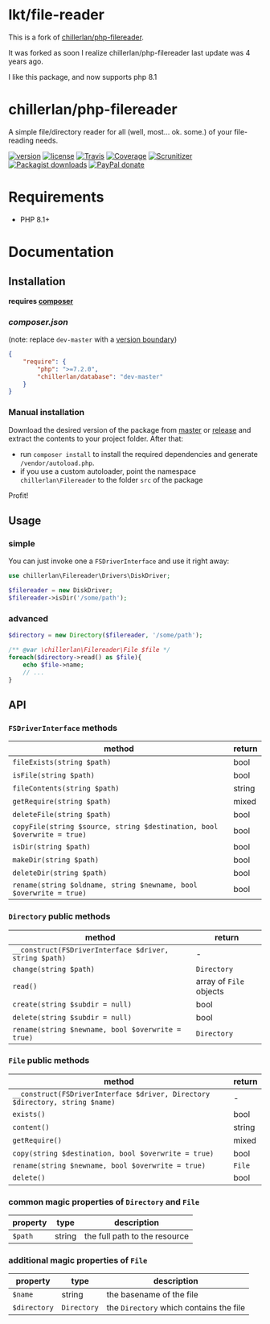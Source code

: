 # lkt/file-reader

This is a fork of [chillerlan/php-filereader](https://github.com/chillerlan/php-filereader).

It was forked as soon I realize chillerlan/php-filereader last update was 4 years ago. 

I like this package, and now supports php 8.1

# chillerlan/php-filereader
A simple file/directory reader for all (well, most... ok. some.) of your file-reading needs.

[![version][packagist-badge]][packagist]
[![license][license-badge]][license]
[![Travis][travis-badge]][travis]
[![Coverage][coverage-badge]][coverage]
[![Scrunitizer][scrutinizer-badge]][scrutinizer]
[![Packagist downloads][downloads-badge]][downloads]
[![PayPal donate][donate-badge]][donate]

[packagist-badge]: https://img.shields.io/packagist/v/chillerlan/php-filereader.svg?style=flat-square
[packagist]: https://packagist.org/packages/chillerlan/php-filereader
[license-badge]: https://img.shields.io/github/license/chillerlan/php-filereader.svg?style=flat-square
[license]: https://github.com/chillerlan/php-filereader/blob/master/LICENSE
[travis-badge]: https://img.shields.io/travis/chillerlan/php-filereader.svg?style=flat-square
[travis]: https://travis-ci.org/chillerlan/php-filereader
[coverage-badge]: https://img.shields.io/codecov/c/github/chillerlan/php-filereader.svg?style=flat-square
[coverage]: https://codecov.io/github/chillerlan/php-filereader
[scrutinizer-badge]: https://img.shields.io/scrutinizer/g/chillerlan/php-filereader.svg?style=flat-square
[scrutinizer]: https://scrutinizer-ci.com/g/chillerlan/php-filereader
[downloads-badge]: https://img.shields.io/packagist/dt/chillerlan/php-filereader.svg?style=flat-square
[downloads]: https://packagist.org/packages/chillerlan/database/stats
[donate-badge]: https://img.shields.io/badge/donate-paypal-ff33aa.svg?style=flat-square
[donate]: https://www.paypal.com/cgi-bin/webscr?cmd=_s-xclick&hosted_button_id=WLYUNAT9ZTJZ4

# Requirements
- PHP 8.1+

# Documentation

## Installation
**requires [composer](https://getcomposer.org)**

### *composer.json*
 (note: replace `dev-master` with a [version boundary](https://getcomposer.org/doc/articles/versions.md#summary))
```json
{
	"require": {
		"php": ">=7.2.0",
		"chillerlan/database": "dev-master"
	}
}
```

### Manual installation
Download the desired version of the package from [master](https://github.com/chillerlan/php-filereader/archive/master.zip) or 
[release](https://github.com/chillerlan/php-filereader/releases) and extract the contents to your project folder. After that:
  - run `composer install` to install the required dependencies and generate `/vendor/autoload.php`.
  - if you use a custom autoloader, point the namespace `chillerlan\Filereader` to the folder `src` of the package 

Profit!

## Usage
### simple
You can just invoke one a `FSDriverInterface` and use it right away:

```php
use chillerlan\Filereader\Drivers\DiskDriver;

$filereader = new DiskDriver;
$filereader->isDir('/some/path');

```

### advanced
```php
$directory = new Directory($filereader, '/some/path');

/** @var \chillerlan\Filereader\File $file */
foreach($directory->read() as $file){
	echo $file->name;
	// ...
}

```

## API
### `FSDriverInterface` methods
method | return 
------ | ------
`fileExists(string $path)` | bool
`isFile(string $path)` | bool
`fileContents(string $path)` | string
`getRequire(string $path)` | mixed
`deleteFile(string $path)` | bool
`copyFile(string $source, string $destination, bool $overwrite = true)` | bool
`isDir(string $path)` | bool
`makeDir(string $path)` | bool
`deleteDir(string $path)` | bool
`rename(string $oldname, string $newname, bool $overwrite = true)` | bool

### `Directory` public methods
method | return 
------ | ------
`__construct(FSDriverInterface $driver, string $path)` | -
`change(string $path)` | `Directory`
`read()` | array of `File` objects
`create(string $subdir = null)` | bool
`delete(string $subdir = null)` | bool
`rename(string $newname, bool $overwrite = true)` | `Directory`

### `File` public methods
method | return 
------ | ------
`__construct(FSDriverInterface $driver, Directory $directory, string $name)` | -
`exists()` | bool
`content()` | string
`getRequire()` | mixed
`copy(string $destination, bool $overwrite = true)` | bool
`rename(string $newname, bool $overwrite = true)` | `File`
`delete()` | bool

### common magic properties of `Directory` and `File`
property | type | description
-------- | ---- | ----------- 
`$path` | string | the full path to the resource

### additional magic properties of `File`
property | type | description
-------- | ---- | ----------- 
`$name` | string | the basename of the file
`$directory` | `Directory` | the `Directory` which contains the file
